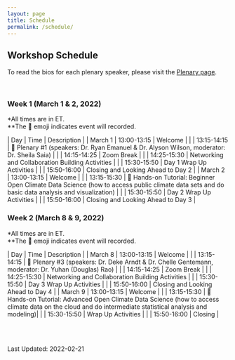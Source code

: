 ```yaml
---
layout: page
title: Schedule
permalink: /schedule/
---
```


## Workshop Schedule

To read the bios for each plenary speaker, please visit the [Plenary page](https://open-climate-data-science.github.io/plenaries/).

<br>

### Week 1 (March 1 & 2, 2022)

*All times are in ET. <br>
**The :movie_camera: emoji indicates event will recorded.

| Day | Time | Description |
| March 1  | 13:00-13:15  | Welcome |
| | 13:15-14:15  | :movie_camera: Plenary #1 (speakers: Dr. Ryan Emanuel & Dr. Alyson Wilson, moderator: Dr. Sheila Saia) |
| | 14:15-14:25  | Zoom Break |
| | 14:25-15:30  | Networking and Collaboration Building Activities |
| | 15:30-15:50  | Day 1 Wrap Up Activities |
| | 15:50-16:00  | Closing and Looking Ahead to Day 2 |
| March 2  | 13:00-13:15 | Welcome |
| | 13:15-15:30  | :movie_camera: Hands-on Tutorial: Beginner Open Climate Data Science (how to access public climate data sets and do basic data analysis and visualization) |
| | 15:30-15:50  | Day 2 Wrap Up Activities |
| | 15:50-16:00  | Closing and Looking Ahead to Day 3 |

### Week 2 (March 8 & 9, 2022)

*All times are in ET. <br>
**The :movie_camera: emoji indicates event will recorded.

| Day | Time | Description |
| March 8  | 13:00-13:15  | Welcome |
| | 13:15-14:15  | :movie_camera: Plenary #3 (speakers: Dr. Deke Arndt & Dr. Chelle Gentemann, moderator: Dr. Yuhan (Douglas) Rao) |
| | 14:15-14:25  | Zoom Break |
| | 14:25-15:30  | Networking and Collaboration Building Activities |
| | 15:30-15:50  | Day 3 Wrap Up Activities |
| | 15:50-16:00  | Closing and Looking Ahead to Day 4 |
| March 9  | 13:00-13:15  | Welcome |
| | 13:15-15:30  | :movie_camera: Hands-on Tutorial: Advanced Open Climate Data Science (how to access climate data on the cloud and do intermediate statistical analysis and modeling)|
| | 15:30-15:50  | Wrap Up Activities |
| | 15:50-16:00  | Closing |

<br> 
<br>

Last Updated: 2022-02-21
